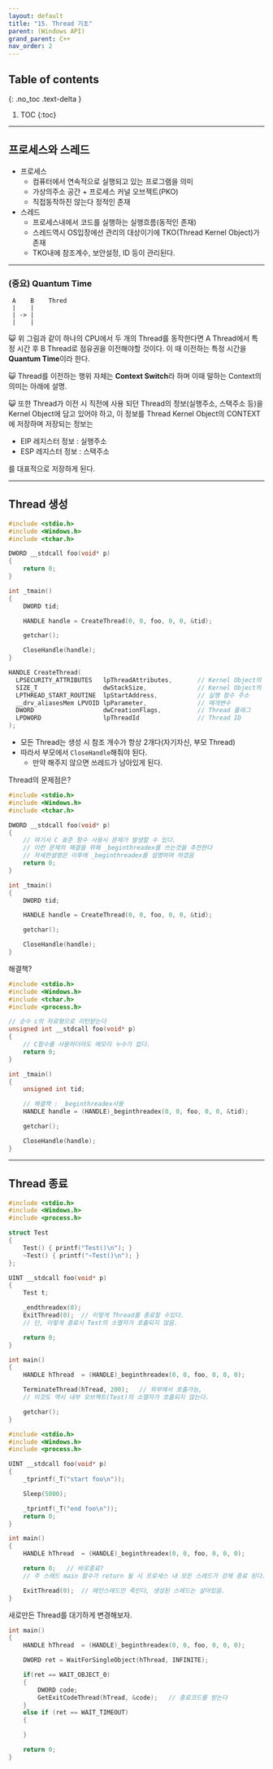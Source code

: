 ```yaml
---
layout: default
title: "15. Thread 기초"
parent: (Windows API)
grand_parent: C++
nav_order: 2
---
```


## Table of contents
{: .no_toc .text-delta }

1. TOC
{:toc}

---

## 프로세스와 스레드

* 프로세스
    * 컴퓨터에서 연속적으로 실행되고 있는 프로그램을 의미
    * 가상의주소 공간 + 프로세스 커널 오브젝트(PKO)
    * 직접동작하진 않는다 정적인 존재
* 스레드
    * 프로세스내에서 코드를 실행하는 실행흐름(동적인 존재)
    * 스레드역시 OS입장에선 관리의 대상이기에 TKO(Thread Kernel Object)가 존재
    * TKO내에 참조계수, 보안설정, ID 등이 관리된다.

---

### (중요) Quantum Time

```
 A    B    Thred
 |    |
 | -> |
 |    |
```

😺 위 그림과 같이 하나의 CPU에서 두 개의 Thread를 동작한다면 A Thread에서 특정 시간 후 B Thread로 점유권을 이전해야할 것이다. 이 때 이전하는 특정 시간을 **Quantum Time**이라 한다.

😺 Thread를 이전하는 행위 자체는 **Context Switch**라 하며 이때 말하는 Context의 의미는 아래에 설명.

😺 또한 Thread가 이전 시 직전에 사용 되던 Thread의 정보(실행주소, 스택주소 등)을 Kernel Object에 담고 있어야 하고, 이 정보를 Thread Kernel Object의 CONTEXT에 저장하며 저장되는 정보는

* EIP 레지스터 정보 : 실행주소
* ESP 레지스터 정보 : 스택주소

를 대표적으로 저장하게 된다.

---

## Thread 생성

```cpp
#include <stdio.h>
#include <Windows.h>
#include <tchar.h>

DWORD __stdcall foo(void* p)
{
    return 0;
}

int _tmain()
{
    DWORD tid;

    HANDLE handle = CreateThread(0, 0, foo, 0, 0, &tid);

    getchar();

    CloseHandle(handle);
}
```

```cpp
HANDLE CreateThread(
  LPSECURITY_ATTRIBUTES   lpThreadAttributes,       // Kernel Object의 보안속성
  SIZE_T                  dwStackSize,              // Kernel Object의 Stack Size(기본은 1M)
  LPTHREAD_START_ROUTINE  lpStartAddress,           // 실행 함수 주소
  __drv_aliasesMem LPVOID lpParameter,              // 매개변수
  DWORD                   dwCreationFlags,          // Thread 플래그
  LPDWORD                 lpThreadId                // Thread ID
);
```

* 모든 Thread는 생성 시 참조 개수가 항상 2개다(자기자신, 부모 Thread)
* 따라서 부모에서 `CloseHandle`해줘야 된다.
    * 만약 해주지 않으면 쓰레드가 남아있게 된다.

Thread의 문제점은?

```cpp
#include <stdio.h>
#include <Windows.h>
#include <tchar.h>

DWORD __stdcall foo(void* p)
{
    // 여기서 C 표준 함수 사용시 문제가 발생할 수 있다.
    // 이런 문제의 해결을 위해 _beginthreadex를 쓰는것을 추천한다
    // 자세한설명은 이후에 _beginthreadex를 설명하며 하겠음
    return 0;
}

int _tmain()
{
    DWORD tid;

    HANDLE handle = CreateThread(0, 0, foo, 0, 0, &tid);

    getchar();

    CloseHandle(handle);
}
```

해결책?

```cpp
#include <stdio.h>
#include <Windows.h>
#include <tchar.h>
#include <process.h>

// 순수 c의 자료형으로 리턴받는다
unsigned int __stdcall foo(void* p)
{
    // C함수를 사용하더라도 메모리 누수가 없다.
    return 0;
}

int _tmain()
{
    unsigned int tid;

    // 해결책 : _beginthreadex사용
    HANDLE handle = (HANDLE)_beginthreadex(0, 0, foo, 0, 0, &tid);

    getchar();

    CloseHandle(handle);
}
```

---

## Thread 종료

```cpp
#include <stdio.h>
#include <Windows.h>
#include <process.h>

struct Test
{
    Test() { printf("Test()\n"); }
    ~Test() { printf("~Test()\n"); }
};

UINT __stdcall foo(void* p)
{
    Test t;

    _endthreadex(0);
    ExitThread(0);  // 이렇게 Thread를 종료할 수있다.
    // 단, 이렇게 종료시 Test의 소멸자가 호출되지 않음.

    return 0;
}

int main()
{
    HANDLE hThread  = (HANDLE)_beginthreadex(0, 0, foo, 0, 0, 0);

    TerminateThread(hTread, 200);   // 외부에서 호출가능, 
    // 이것도 역시 내부 오브젝트(Test)의 소멸자가 호출되지 않는다.

    getchar();
}
```

```cpp
#include <stdio.h>
#include <Windows.h>
#include <process.h>

UINT __stdcall foo(void* p)
{
    _tprintf(_T("start foo\n"));

    Sleep(5000);

    _tprintf(_T("end foo\n"));
    return 0;
}

int main()
{
    HANDLE hThread  = (HANDLE)_beginthreadex(0, 0, foo, 0, 0, 0);

    return 0;   // 바로종료?
    // 주 스레드 main 함수가 return 될 시 프로세스 내 모든 스레드가 강제 종료 된다.

    ExitThread(0);  // 메인스레드만 죽인다, 생성된 스레드는 살아있음.
}
```

새로만든 Thread를 대기하게 변경해보자.

```cpp
int main()
{
    HANDLE hThread  = (HANDLE)_beginthreadex(0, 0, foo, 0, 0, 0);

    DWORD ret = WaitForSingleObject(hThread, INFINITE);

    if(ret == WAIT_OBJECT_0)
    {
        DWORD code;
        GetExitCodeThread(hTread, &code);   // 종료코드를 받는다
    }
    else if (ret == WAIT_TIMEOUT)
    {

    }

    return 0;
}
```